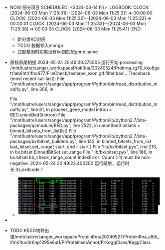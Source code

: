 - NOW 细分项目
  SCHEDULED: <2024-06-14 Fri>
  :LOGBOOK:
  CLOCK: [2024-06-03 Mon 11:25:31]--[2024-06-03 Mon 11:25:31] =>  00:00:00
  CLOCK: [2024-06-03 Mon 11:25:32]--[2024-06-03 Mon 11:25:33] =>  00:00:01
  CLOCK: [2024-06-03 Mon 11:25:33]--[2024-06-03 Mon 11:25:38] =>  00:00:05
  CLOCK: [2024-06-03 Mon 11:25:41]
  :END:
	- 新分类KO对应
	- TODO 数据导入mongo
	- 匹配基因时如果没有ko则匹配gene name
- 原核首尾相接 2024-05-24 20:49:20.375005      运行开始
  processing /mnt/lustre/sanger_workspaceProkRna/20240524/Prokrna_tg76_kku8gott1ab6hth1fho677/FileCheck/reshape_exon.gtf.filter.bed ...Traceback (most recent call last):
    File "/mnt/lustre/users/sanger/app/program/Python/bin/read_distribution_modify.py", line 306, in <module>
  
    File "/mnt/lustre/users/sanger/app/program/Python/bin/read_distribution_modify.py", line 81, in process_gene_model
      intron = BED.unionBed3(intron)
    File "/mnt/lustre/users/sanger/app/program/Python/lib/python2.7/site-packages/qcmodule/BED.py", line 2522, in unionBed3
      bitsets = binned_bitsets_from_list(lst)
    File "/mnt/lustre/users/sanger/app/program/Python/lib/python2.7/site-packages/bx/bitset_builders.py", line 143, in binned_bitsets_from_list
      last_bitset.set_range( start, end - start )
    File "lib/bx/bitset.pyx", line 216, in bx.bitset.BinnedBitSet.set_range
    File "lib/bx/bitset.pyx", line 186, in bx.bitset.bb_check_range_count
  IndexError: Count (-1) must be non-negative.
  2024-05-24 20:49:23.400290      运行结束，运行时长:3s,exitcode:1
	- ![image.png](../assets/image_1716770876068_0.png)
-
- TODO  KEGG物种出错/mnt/lustre/sanger_workspaceProteinRna/20240527/ProteinRna_v8th_ifmk1tuo0r6np1395e6ul1/PrProteinsetAnnot/PrKeggClass/KeggClass